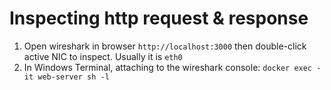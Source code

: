 # Inspecting http request & response

1. Open wireshark in browser `http://localhost:3000` then double-click active NIC to inspect. Usually it is `eth0`
2. In Windows Terminal, attaching to the wireshark console: `docker exec -it web-server sh -l`

